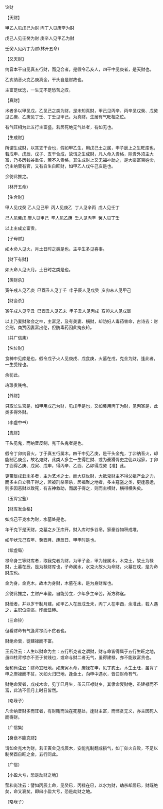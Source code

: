 论财

【天财】

甲乙人见戊己为财 丙丁人见庚辛为财

戊己人见壬癸为财 庚辛人见甲乙为财

壬癸人见丙丁为财(林开五命)

【又天财】

纳音本干自见真五行财，而见合者，是假令乙亥人，四干中见庚者，是天财也。

乙亥纳音火克乙庚真金，干头自是财故也。

主富足优逸，一生无不足愁苦之叹。

【真财】

术者多以甲见戊，乙见己之类为财，是未知真财，甲己见丙辛、丙辛见戊癸、戊癸见乙庚、乙庚见丁壬、丁壬见甲己，为真财，生居有气旺相之位。

有气旺相为此五行主富盛，若居死绝无气处者，有如无也。

【生成财】

所谓生成财，以其支干合也，假如甲乙生，用戊己土之属，申子辰上之生旺库也，若戊申、戊辰、戊子、支干合成，故谓之生成财，凡人命入贵格，除贵外须主大富，乃多历钱谷重任，若不入贵格，其生成财上又无福神助之，是大豪富百姓命，仍主纳粟有官，又有自生自旺财，如甲乙人戊午己亥是也。

余彷此推之。

（林开五命）

【生合财】

甲人见戊癸 乙人见己甲  丙人见庚乙  丁人见辛丙  戊人见壬丁

己人见癸戊 庚人见甲己  辛人见乙庚  壬人见丙辛  癸人见丁壬

以上主成立富贵。

【子母财】

如木命人见火，月土日时之类是也，主平生多见喜事。

【财下有财】

如火命人见火月，土日时之类是也。

【类财杀】

寅午戌人见乙庚  巳酉丑人见丁壬  申子辰人见戊癸  亥卯未人见甲己

【财会杀】

寅午戌人见辛丑  巳酉丑人见乙未  申子丑人见丙戌  亥卯未人见戊辰

以上乃妻财聚会之神，主富足，及有美妻、横财，却防妇人毒药害命，古诗去：财会刑，商贾因妻富出伦，但防毒药因此掩夜轮。

（并广信集）

【名位财】

食神中见库是也，假令戊子火人见庚戌、戊食庚，火墓在戌，克金为财，逢此者，一生受禄也。

余彷此。

珞琭贵贱格。

【外财】

只取长生宫是，如甲用戊己为财，见戊申是也，又如癸用丙丁为财，见丙寅是，此类多得外财。

（李虚中书）

【鬼财】

干头见鬼，而纳音反制，克干头鬼者是也。

假令丁卯纳音火，丁于真五行属木，四干中见乙庚，是干头金鬼，丁卯纳音火，却能制乙庚金，故名鬼财，此类人多主一生得世财、或为豪猾胥吏之徒以起家，丁卯丁酉得乙庚、戊寅、戊申，得丙辛、乙酉、乙卯得戊癸【准】此。

更带辰戌丑未多者，主为艺术之士，而大获世财，大抵鬼财主不得父祖产业之力，而多主自立强干得之，若被刑杀带杀，居福聚之地者，多主寇盗之类，更逢恶运，则多因恶财以致死，有吉神救助，而居子得之，则而主横财，横得横失矣。

（玉霄宝鉴）

【财库发金格】

如戊己干克水为财，水墓处是也。

年干克下是天财，克墓之乡正库开，财入库时多谷帛，家豪谷物积成堆。

如毕状元己亥年、癸酉月、庚辰日、甲申时是也。

（紫虚局）

禄命身三等财库者，取我克者为财，为甲子金，甲为禄属木，木克土，故土为禄财，土墓在辰，是为禄财库也，子命属水，水克火故火为命财，火墓在戌，是为命财库也。

金为身，金克木，故木为身财，木墓在未，是为身财库也。

余彷此推之，主财产丰盈，自能劳立，少年多主辛苦，渐方称遂。

财绶者，并以岁干制月建，如甲乙人在辰戌丑未，丙丁人在申酉，余准此，若人遇之，主职位崇高，印绶显赫。

（三命铃）

但看财命有气逢背禄而不贫者也。

财绝命衰，徒建禄而不富。

王氏注云：人生以财命为主：五行所克者之谓财，财与命皆得属于五行生旺之地，虽四柱背禄亦不至于贫贱也，或命与财二者无气，虽得建禄，亦不能致富贵也。

莹和尚注云：财命宜旺地，如庚寅木命，庚禄在申，见丁亥土，木生土旺，虽背了申之庚禄而不贫，次如火归巳地，逢金土，向申中遇水，皆曰财命有气。

财绝命衰者，戊戌木命，见丁巳月生，虽云压禄财乡，其隶命衰财绝，虽建禄而不富，此法不但月上时日皆然。

（珞琭子）

凡命纳音财多而旺者，有财贿而浊在死墓处，逢财主富，而悭贪无义，亦主因死人而得财。

（广信集)

【身衰不能克财】

谓如金克木为财，若壬寅金见戊辰木，安能克制翻成损气，如丁卯火自败，不足以制癸酉自旺之金，五行同此。

（广信）

【小盈大亏，恐是劫财之地】

莹和尚注云：譬如丙辰土命，见癸巳，丙禄在巳，以水为财，劫杀却居巳，财既绝矣，命又衰矣，即曰小盈大亏，恐是劫财之地。

（珞琭子）

